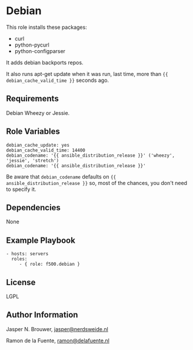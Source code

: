 Debian
========

This role installs these packages:

* curl
* python-pycurl
* python-configparser

It adds debian backports repos. 

It also runs apt-get update when it was run, last time, more than `{{ debian_cache_valid_time }}` seconds ago.

Requirements
------------

Debian Wheezy or Jessie.

Role Variables
--------------

    debian_cache_update: yes
    debian_cache_valid_time: 14400
    debian_codename: '{{ ansible_distribution_release }}' ('wheezy', 'jessie', 'stretch')
    debian_codename: '{{ ansible_distribution_release }}'

Be aware that `debian_codename` defaults on `{{ ansible_distribution_release }}` so, most of the chances, you don't need to specify it.


Dependencies
-------------------------

None

Example Playbook
-------------------------

    - hosts: servers
      roles:
         - { role: f500.debian }

License
-------

LGPL

Author Information
------------------

Jasper N. Brouwer, jasper@nerdsweide.nl

Ramon de la Fuente, ramon@delafuente.nl
